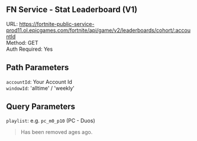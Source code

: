 ## FN Service - Stat Leaderboard (V1)

URL: https://fortnite-public-service-prod11.ol.epicgames.com/fortnite/api/game/v2/leaderboards/cohort/:accountId \
Method: GET \
Auth Required: Yes

## Path Parameters

`accountId`: Your Account Id <br/>
`windowId`: 'alltime' / 'weekly'

## Query Parameters

`playlist`: e.g. `pc_m0_p10` (PC - Duos)

> Has been removed ages ago.
